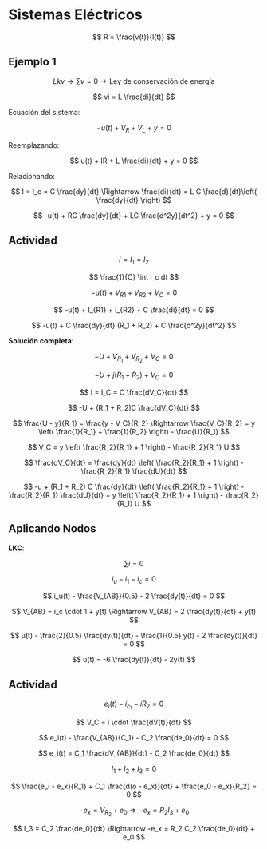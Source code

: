 # Sistemas Eléctricos

$$
R = \frac{v(t)}{l(t)}
$$

## Ejemplo 1

$$
Lkv \longrightarrow \sum v = 0 \longrightarrow \text{Ley de conservación de energía}
$$

$$
vi = L \frac{di}{dt}
$$

Ecuación del sistema:

$$
-u(t) + V_R + V_L + y = 0
$$

Reemplazando:

$$
u(t) + IR + L \frac{di}{dt} + y = 0
$$

Relacionando:

$$
I = I_c = C \frac{dy}{dt} \Rightarrow \frac{di}{dt} = L C \frac{d}{dt}\left( \frac{dy}{dt} \right)
$$

$$
-u(t) + RC \frac{dy}{dt} + LC \frac{d^2y}{dt^2} + y = 0
$$

## Actividad

$$
I = I_1 = I_2
$$

$$
\frac{1}{C} \int i_c dt
$$

$$
-u(t) + V_{R1} + V_{R2} + V_C = 0
$$

$$
-u(t) + I_{R1} + I_{R2} + C \frac{di}{dt} = 0
$$

$$
-u(t) + C \frac{dy}{dt} (R_1 + R_2) + C \frac{d^2y}{dt^2}
$$

**Solución completa**:

$$
-U + V_{R_1} + V_{R_2} + V_C = 0
$$

$$
-U + j(R_1 + R_2) + V_C = 0
$$

$$
I = I_C = C \frac{dV_C}{dt}
$$

$$
-U + (R_1 + R_2)C \frac{dV_C}{dt}
$$

$$
\frac{U - y}{R_1} = \frac{y - V_C}{R_2} \Rightarrow \frac{V_C}{R_2} = y \left( \frac{1}{R_1} + \frac{1}{R_2} \right) - \frac{U}{R_1}
$$

$$
V_C = y \left( \frac{R_2}{R_1} + 1 \right) - \frac{R_2}{R_1} U
$$

$$
\frac{dV_C}{dt} = \frac{dy}{dt} \left( \frac{R_2}{R_1} + 1 \right) - \frac{R_2}{R_1} \frac{dU}{dt}
$$

$$
-u + (R_1 + R_2) C \frac{dy}{dt} \left( \frac{R_2}{R_1} + 1 \right) - \frac{R_2}{R_1} \frac{dU}{dt} + y \left( \frac{R_2}{R_1} + 1 \right) - \frac{R_2}{R_1} U
$$

## Aplicando Nodos

**LKC**:

$$
\sum i = 0
$$

$$
i_u - i_1 - i_c = 0
$$

$$
i_u(t) - \frac{V_{AB}}{0.5} - 2 \frac{dy(t)}{dt} = 0
$$

$$
V_{AB} = i_c \cdot 1 + y(t) \Rightarrow V_{AB} = 2 \frac{dy(t)}{dt} + y(t)
$$

$$
u(t) - \frac{2}{0.5} \frac{dy(t)}{dt} - \frac{1}{0.5} y(t) - 2 \frac{dy(t)}{dt} = 0
$$

$$
u(t) = -6 \frac{dy(t)}{dt} - 2y(t)
$$

## Actividad

$$
e_i(t) - i_{c_1} - i R_2 = 0
$$

$$
V_C = i \cdot \frac{dV(t)}{dt}
$$

$$
e_i(t) - \frac{V_{AB}}{C_1} - C_2 \frac{de_0}{dt} = 0
$$

$$
e_i(t) = C_1 \frac{dV_{AB}}{dt} - C_2 \frac{de_0}{dt}
$$

$$
I_1 + I_2 + I_3 = 0
$$

$$
\frac{e_i - e_x}{R_1} + C_1 \frac{d(o - e_x)}{dt} + \frac{e_0 - e_x}{R_2} = 0
$$

$$
-e_x = V_{R_2} + e_0 \Rightarrow -e_x = R_2 I_3 + e_0
$$

$$
I_3 = C_2 \frac{de_0}{dt} \Rightarrow -e_x = R_2 C_2 \frac{de_0}{dt} + e_0
$$
